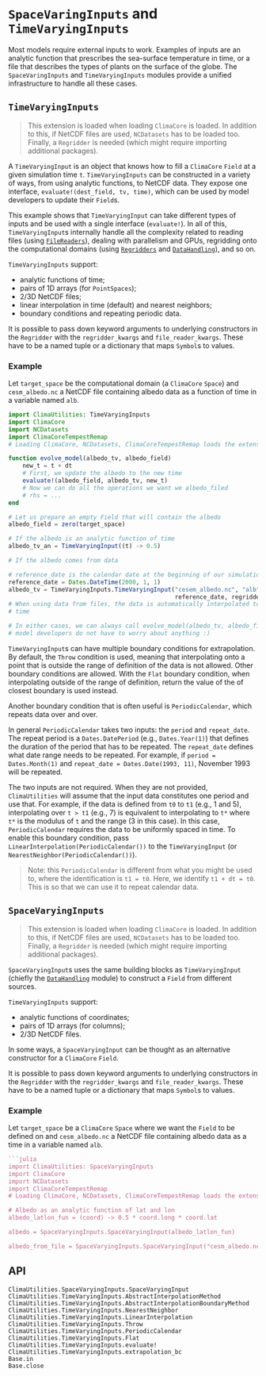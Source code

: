 # `SpaceVaringInputs` and `TimeVaryingInputs`

Most models require external inputs to work. Examples of inputs are an analytic
function that prescribes the sea-surface temperature in time, or a file that
describes the types of plants on the surface of the globe. The
`SpaceVaringInputs` and `TimeVaryingInputs` modules provide a unified
infrastructure to handle all these cases.

## `TimeVaryingInputs`

> This extension is loaded when loading `ClimaCore` is loaded. In addition to
> this, if NetCDF files are used, `NCDatasets` has to be loaded too. Finally, a
> `Regridder` is needed (which might require importing additional packages).

A `TimeVaryingInput` is an object that knows how to fill a `ClimaCore` `Field`
at a given simulation time `t`. `TimeVaryingInputs` can be constructed in a
variety of ways, from using analytic functions, to NetCDF data. They expose one
interface, `evaluate!(dest_field, tv, time)`, which can be used by model
developers to update their `Field`s.

This example shows that `TimeVaryingInput` can take different types of inputs
and be used with a single interface (`evaluate!`). In all of this,
`TimeVaryingInput`s internally handle all the complexity related to reading
files (using [`FileReaders`](@ref)), dealing with parallelism and GPUs,
regridding onto the computational domains (using [`Regridders`](@ref) and
[`DataHandling`](@ref)), and so on.

`TimeVaryingInputs` support:
- analytic functions of time;
- pairs of 1D arrays (for `PointSpaces`);
- 2/3D NetCDF files;
- linear interpolation in time (default) and nearest neighbors;
- boundary conditions and repeating periodic data.

It is possible to pass down keyword arguments to underlying constructors in the
`Regridder` with the `regridder_kwargs` and `file_reader_kwargs`. These have to
be a named tuple or a dictionary that maps `Symbol`s to values.

### Example

Let `target_space` be the computational domain (a `ClimaCore` `Space`) and
`cesm_albedo.nc` a NetCDF file containing albedo data as a function of time in a
variable named `alb`.

```julia
import ClimaUtilities: TimeVaryingInputs
import ClimaCore
import NCDatasets
import ClimaCoreTempestRemap
# Loading ClimaCore, NCDatasets, ClimaCoreTempestRemap loads the extensions we need

function evolve_model(albedo_tv, albedo_field)
    new_t = t + dt
    # First, we update the albedo to the new time
    evaluate!(albedo_field, albedo_tv, new_t)
    # Now we can do all the operations we want we albedo_filed
    # rhs = ...
end

# Let us prepare an empty Field that will contain the albedo
albedo_field = zero(target_space)

# If the albedo is an analytic function of time
albedo_tv_an = TimeVaryingInput((t) -> 0.5)

# If the albedo comes from data

# reference_date is the calendar date at the beginning of our simulation
reference_date = Dates.DateTime(2000, 1, 1)
albedo_tv = TimeVaryingInputs.TimeVaryingInput("cesem_albedo.nc", "alb", target_space;
                                               reference_date, regridder_kwargs = (; regrid_dir = "/tmp"))
# When using data from files, the data is automatically interpolated to the correct
# time

# In either cases, we can always call evolve_model(albedo_tv, albedo_field), so
# model developers do not have to worry about anything :)
```

`TimeVaryingInput`s can have multiple boundary conditions for extrapolation. By
default, the `Throw` condition is used, meaning that interpolating onto a point
that is outside the range of definition of the data is not allowed. Other
boundary conditions are allowed. With the `Flat` boundary condition, when
interpolating outside of the range of definition, return the value of the
of closest boundary is used instead.

Another boundary condition that is often useful is `PeriodicCalendar`, which
repeats data over and over.

In general `PeriodicCalendar` takes two inputs: the `period` and `repeat_date`.
The repeat period is a `Dates.DatePeriod` (e.g., `Dates.Year(1)`) that defines
the duration of the period that has to be repeated. The `repeat_date` defines
what date range needs to be repeated. For example, if `period = Dates.Month(1)`
and `repeat_date = Dates.Date(1993, 11)`, November 1993 will be repeated.

The two inputs are not required. When they are not provided, `ClimaUtilities`
will assume that the input data constitutes one period and use that. For
example, if the data is defined from `t0` to `t1` (e.g., 1 and 5), interpolating
over `t > t1` (e.g., 7) is equivalent to interpolating to `t*` where `t*` is the
modulus of `t` and the range (3 in this case). In this case, `PeriodicCalendar`
requires the data to be uniformly spaced in time. To enable this boundary
condition, pass `LinearInterpolation(PeriodicCalendar())` to the
`TimeVaryingInput` (or `NearestNeighbor(PeriodicCalendar())`).

> Note: this `PeriodicCalendar` is different from what you might be used to, where the
> identification is `t1 = t0`. Here, we identify `t1 + dt = t0`. This is so that
> we can use it to repeat calendar data.


## `SpaceVaryingInputs`

> This extension is loaded when loading `ClimaCore` is loaded. In addition to
> this, if NetCDF files are used, `NCDatasets` has to be loaded too. Finally, a
> `Regridder` is needed (which might require importing additional packages).

`SpaceVaryingInput`s uses the same building blocks as `TimeVaryingInput`
(chiefly the [`DataHandling`](@ref) module) to construct a `Field` from
different sources.

`TimeVaryingInputs` support:
- analytic functions of coordinates;
- pairs of 1D arrays (for columns);
- 2/3D NetCDF files.

In some ways, a `SpaceVaryingInput` can be thought as an alternative constructor
for a `ClimaCore` `Field`.

It is possible to pass down keyword arguments to underlying constructors in the
`Regridder` with the `regridder_kwargs` and `file_reader_kwargs`. These have to
be a named tuple or a dictionary that maps `Symbol`s to values.

### Example

Let `target_space` be a `ClimaCore` `Space` where we want the `Field` to be
defined on and `cesm_albedo.nc` a NetCDF file containing albedo data as a time
in a variable named `alb`.

```julia
```julia
import ClimaUtilities: SpaceVaryingInputs
import ClimaCore
import NCDatasets
import ClimaCoreTempestRemap
# Loading ClimaCore, NCDatasets, ClimaCoreTempestRemap loads the extensions we need

# Albedo as an analytic function of lat and lon
albedo_latlon_fun = (coord) -> 0.5 * coord.long * coord.lat

albedo = SpaceVaryingInputs.SpaceVaryingInput(albedo_latlon_fun)

albedo_from_file = SpaceVaryingInputs.SpaceVaryingInput("cesm_albedo.nc", "alb", target_space, regridder_kwargs = (; regrid_dir = "/tmp"))
```

## API

```@docs
ClimaUtilities.SpaceVaryingInputs.SpaceVaryingInput
ClimaUtilities.TimeVaryingInputs.AbstractInterpolationMethod
ClimaUtilities.TimeVaryingInputs.AbstractInterpolationBoundaryMethod
ClimaUtilities.TimeVaryingInputs.NearestNeighbor
ClimaUtilities.TimeVaryingInputs.LinearInterpolation
ClimaUtilities.TimeVaryingInputs.Throw
ClimaUtilities.TimeVaryingInputs.PeriodicCalendar
ClimaUtilities.TimeVaryingInputs.Flat
ClimaUtilities.TimeVaryingInputs.evaluate!
ClimaUtilities.TimeVaryingInputs.extrapolation_bc
Base.in
Base.close
```

